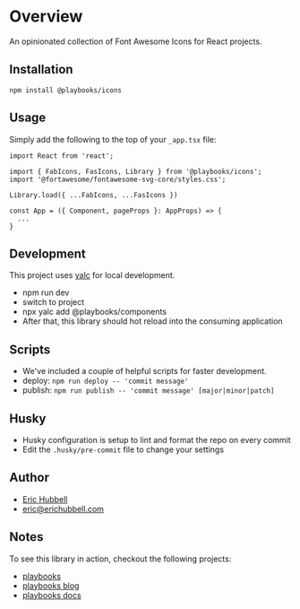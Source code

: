 # Overview

An opinionated collection of Font Awesome Icons for React projects.

## Installation

```
npm install @playbooks/icons
```

## Usage
Simply add the following to the top of your `_app.tsx` file:
```tsx
import React from 'react';

import { FabIcons, FasIcons, Library } from '@playbooks/icons';
import '@fortawesome/fontawesome-svg-core/styles.css';

Library.load({ ...FabIcons, ...FasIcons })

const App = ({ Component, pageProps }: AppProps) => {
  ...
}

```

## Development

This project uses [yalc](https://npmjs.com/package/yalc) for local development.

- npm run dev
- switch to project
- npx yalc add @playbooks/components
- After that, this library should hot reload into the consuming application

## Scripts

- We've included a couple of helpful scripts for faster development.
- deploy: `npm run deploy -- 'commit message'`
- publish: `npm run publish -- 'commit message' [major|minor|patch]`

## Husky

- Husky configuration is setup to lint and format the repo on every commit
- Edit the `.husky/pre-commit` file to change your settings

## Author

- [Eric Hubbell](http://www.erichubbell.com)
- eric@erichubbell.com

## Notes

To see this library in action, checkout the following projects:

- [playbooks](https://www.playbooks.xyz)
- [playbooks blog](https://blog.playbooks.xyz)
- [playbooks docs](https://docs.playbooks.xyz)

